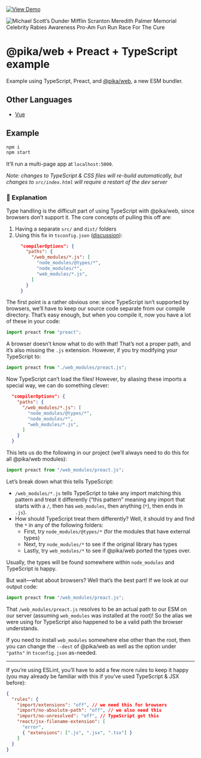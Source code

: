 <a href="https://pika-web-preact.powers.now.sh"><img alt="View Demo" src="https://img.shields.io/badge/%E2%96%B3-View%20Demo-black"/></a>

![Michael Scott’s Dunder Mifflin
        Scranton Meredith Palmer Memorial Celebrity Rabies Awareness Pro-Am Fun
        Run Race For The Cure](./src/static/michaelscottsdundermifflinscrantonmeredithpalmermemorialcelebrityrabiesawarenessproamfunrunraceforthecure.gif)

# @pika/web + Preact + TypeScript example

Example using TypeScript, Preact, and [@pika/web][@pika/web], a new ESM bundler.

## Other Languages

- [Vue][pika-web-vue]

## Example

```bash
npm i
npm start
```

It’ll run a multi-page app at `localhost:5000`.

_Note: changes to TypeScript & CSS files will re-build automatically, but
changes to `src/index.html` will require a restart of the dev server_

### 💁 Explanation

Type handling is the difficult part of using TypeScript with @pika/web, since
browsers don’t support it. The core concepts of pulling this off are:

1. Having a separate `src/` and `dist/` folders
1. Using this fix in `tsconfig.json` ([discussion][tsconfig]):
   ```json
     "compilerOptions": {
       "paths": {
         "/web_modules/*.js": [
           "node_modules/@types/*",
           "node_modules/*",
           "web_modules/*.js",
         ]
       }
     }
   ```

The first point is a rather obvious one: since TypeScript isn’t supported by
browsers, we’ll have to keep our source code separate from our compile
directory. That’s easy enough, but when you compile it, now you have a lot of
these in your code:

```js
import preact from "preact";
```

A browser doesn’t know what to do with that! That’s not a proper path, and
it’s also missing the `.js` extension. However, if you try modifying your TypeScript to:

```ts
import preact from "./web_modules/preact.js";
```

Now TypeScript can’t load the files! However, by aliasing these imports a
special way, we can do something clever:

```json
  "compilerOptions": {
    "paths": {
      "/web_modules/*.js": [
        "node_modules/@types/*",
        "node_modules/*",
        "web_modules/*.js",
      ]
    }
  }
```

This lets us do the following in our project (we’ll always need to do this
for all @pika/web modules):

```ts
import preact from "/web_modules/preact.js";
```

Let’s break down what this tells TypeScript:

- `/web_modules/*.js` tells TypeScript to take any import matching this
  pattern and treat it differently (“this pattern” meaning any import that
  starts with a `/`, then has `web_modules`, then anything (`*`), then ends in
  `.js`).
- How should TypeScript treat them differently? Well, it should try and find the `*` in any of the following folders:
  - First, try `node_modules/@types/*` (for the modules that have external types)
  - Next, try `node_modules/*` to see if the original library has types
  - Lastly, try `web_modules/*` to see if @pika/web ported the types over.

Usually, the types will be found somewhere within `node_modules` and
TypeScript is happy.

But wait—what about browsers? Well that’s the best part! If we look at our output code:

```js
import preact from "/web_modules/preact.js";
```

That `/web_modules/preact.js` resolves to be an actual path to our ESM on our
server (assuming `web_modules` was installed at the root)! So the alias we
were using for TypeScript also happened to be a valid path the browser
understands.

If you need to install `web_modules` somewhere else other than the root, then
you can change the `--dest` of @pika/web as well as the option under
`"paths"` in `tsconfig.json` as-needed.

---

If you’re using ESLint, you’ll have to add a few more rules to keep it happy
(you may already be familiar with this if you’ve used TypeScript & JSX
before):

```json
{
  "rules": {
    "import/extensions": "off", // we need this for browsers
    "import/no-absolute-path": "off", // we also need this
    "import/no-unresolved": "off", // TypeScript got this
    "react/jsx-filename-extension": [
      "error",
      { "extensions": [".js", ".jsx", ".tsx"] }
    ]
  }
}
```

[@pika/web]: https://github.com/pikapkg/web
[babel-plugin]: https://github.com/dangodev/babel-plugin-import-pika-web
[pika-web-vue]: https://github.com/dangodev/pika-web-vue
[tsconfig]: https://github.com/pikapkg/web/issues/4#issuecomment-469094924
